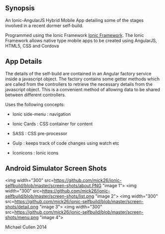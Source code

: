 ## Synopsis

An Ionic-AngularJS Hybrid Mobile App detailing some of the stages involved in a recent dormer self-build.

Programmed using the Ionic Framework [Ionic Framework](http://ionicframework.com/).
The Ionic Framework allows native type mobile apps to be created using AngularJS, HTML5, CSS and Cordova


## App Details

The details of the self-build are contained in an Angular factory service inside a javascript object. The factory contains some getter methods which are called from the controllers to retrieve the necessary details from the javascript object. This is a convenient method of allowing data to be shared between different controllers.


Uses the following concepts:

* Ionic side-menu : navigation

* Ionic Cards : CSS container for content

* SASS : CSS pre-processor

* Gulp : keeps track of code changes using watch etc

* Iconicons : Ionic icons




## Android Simulator Screen Shots


<img width="300" src=https://github.com/mick26/ionic-selfbuild/blob/master/screen-shots/about.PNG "image 1"></img>
<img width="300" src=https://github.com/mick26/ionic-selfbuild/blob/master/screen-shots/list.png "image 2"></img>
<img width="300" src=https://github.com/mick26/ionic-selfbuild/blob/master/screen-shots/detail.png "image 3"></img>
<img width="300" src=https://github.com/mick26/ionic-selfbuild/blob/master/screen-shots/menu.png "image 4"></img>






Michael Cullen 2014